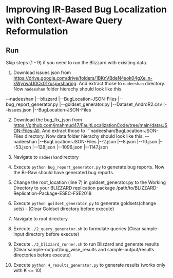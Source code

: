 
Improving IR-Based Bug Localization with Context-Aware Query Reformulation
=========================================================================================

## Run

Skip steps (1 - 9) if you need to run the Blizzard with exisiting data.

1. Download issues.json from https://drive.google.com/drive/folders/1BKnVBdeN4sok04gXe_n-kWyrwaU0Ck01?usp=sharing. And extract those to ```nadeeshan``` directory. Now ```nadeeshan``` folder hierachy should look like this.

--nadeeshan
    |--blizzard
    |--BugLocation-JSON-Files
    |--bug_report_generator.py
    |--goldset_generator.py
    |--Dataset_AndroR2.csv
    |--issues.json
    |--BugLocation-JSON-Files

2. Download the bug_fix_json from  https://github.com/jmahmud47/FaultLocalizationCode/tree/main/data/JSON-Files-All. And extract those to ```nadeeshan/BugLocation-JSON-Files directory. Now data folder hierachy should look like this.
--nadeeshan
	|--BugLocation-JSON-Files
		|--2.json
		|--8.json
		|--10.json
		|--53.json
		|--128.json
		|--1096.json
		|--1147.json

3. Navigate to ```nadeeshan```directory

4. Execute ```python bug_report_generator.py``` to generate bug reports. Now the Br-Raw should have generated bug reports.

5. Change the root_location (line 7) in goldset_generator.py to the Working Directory to your BLIZZARD replication package /path/to/BLIZZARD-Replication-Package-ESEC-FSE2018 

6. Execute ```python goldset_generator.py``` to generate goldsets(change sets) - (Clear Goldset directory before execute)

7. Navigate to root directory

8. Execute ```./2_query_generator.sh``` to formulate queries (Clear sample-input directory before execute)

9. Execute ```./3_blizzard_runner.sh``` to run Blizzard and generate results (Clear sample-output/bug_wise_results and sample-output/results directories before execute)

10. Execute ```python 4_results_generator.py``` to generate results (works only with K <= 10)

